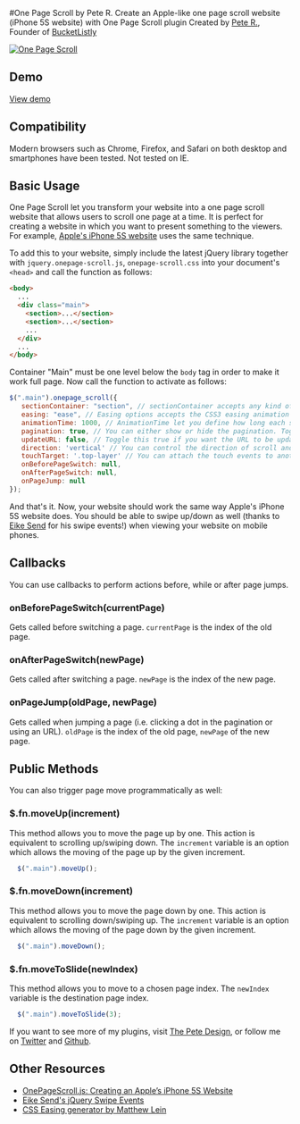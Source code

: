 #One Page Scroll by Pete R.
Create an Apple-like one page scroll website (iPhone 5S website) with One Page Scroll plugin
Created by [Pete R.](http://www.thepetedesign.com), Founder of [BucketListly](http://www.bucketlistly.com)

[![One Page Scroll](http://www.thepetedesign.com/images/onepage_scroll_image.png "One Page Scroll")](http://www.thepetedesign.com/demos/onepage_scroll_demo.html)

## Demo
[View demo](http://www.thepetedesign.com/demos/onepage_scroll_demo.html)

## Compatibility
Modern browsers such as Chrome, Firefox, and Safari on both desktop and smartphones have been tested. Not tested on IE.

## Basic Usage
One Page Scroll let you transform your website into a one page scroll website that allows users to scroll one page at a time. It is perfect for creating a website in which you want to present something to the viewers. For example, [Apple's iPhone 5S website](http://www.apple.com/iphone-5s/) uses the same technique.


To add this to your website, simply include the latest jQuery library together with `jquery.onepage-scroll.js`, `onepage-scroll.css` into your document's `<head>` and call the function as follows:

````html
<body>
  ...
  <div class="main">
    <section>...</section>
    <section>...</section>
    ...
  </div>
  ...
</body>
````
Container "Main" must be one level below the `body` tag in order to make it work full page. Now call the function to activate as follows:
 
````javascript
$(".main").onepage_scroll({
   sectionContainer: "section", // sectionContainer accepts any kind of selector in case you don't want to use section
   easing: "ease", // Easing options accepts the CSS3 easing animation such "ease", "linear", "ease-in", "ease-out", "ease-in-out", or even cubic bezier value such as "cubic-bezier(0.175, 0.885, 0.420, 1.310)"
   animationTime: 1000, // AnimationTime let you define how long each section takes to animate
   pagination: true, // You can either show or hide the pagination. Toggle true for show, false for hide.
   updateURL: false, // Toggle this true if you want the URL to be updated automatically when the user scroll to each page.
   direction: 'vertical' // You can control the direction of scroll and order of sections to be "vertical" or "horizontal",
   touchTarget: '.top-layer' // You can attach the touch events to another container, for example if using multiple z-index div's
   onBeforePageSwitch: null,
   onAfterPageSwitch: null,
   onPageJump: null
});
````
And that's it. Now, your website should work the same way Apple's iPhone 5S website does. You should be able to swipe up/down as well (thanks to [Eike Send](https://github.com/eikes) for his swipe events!) when viewing your website on mobile phones.

## Callbacks
You can use callbacks to perform actions before, while or after page jumps.

### onBeforePageSwitch(currentPage)
Gets called before switching a page. `currentPage` is the index of the old page.

### onAfterPageSwitch(newPage)
Gets called after switching a page. `newPage` is the index of the new page.

### onPageJump(oldPage, newPage)
Gets called when jumping a page (i.e. clicking a dot in the pagination or using an URL). `oldPage` is the index of the old page, `newPage` of the new page.

## Public Methods
You can also trigger page move programmatically as well:

### $.fn.moveUp(increment)
This method allows you to move the page up by one. This action is equivalent to scrolling up/swiping down. The `increment` variable is an option which allows the moving of the page up by the given increment.

````javascript
  $(".main").moveUp();
````

### $.fn.moveDown(increment)
This method allows you to move the page down by one. This action is equivalent to scrolling down/swiping up. The `increment` variable is an option which allows the moving of the page down by the given increment.


````javascript
  $(".main").moveDown();
````

### $.fn.moveToSlide(newIndex)
This method allows you to move to a chosen page index. The `newIndex` variable is the destination page index.


````javascript
  $(".main").moveToSlide(3);
````

If you want to see more of my plugins, visit [The Pete Design](http://www.thepetedesign.com/#design), or follow me on [Twitter](http://www.twitter.com/peachananr) and [Github](http://www.github.com/peachananr).

## Other Resources
- [OnePageScroll.js: Creating an Apple’s iPhone 5S Website](http://www.onextrapixel.com/2013/09/18/onepagescroll-js-creating-an-apples-iphone-5s-website/)
- [Eike Send's jQuery Swipe Events](https://github.com/eikes/jquery.swipe-events.js)
- [CSS Easing generator by Matthew Lein](http://matthewlein.com/ceaser/)
